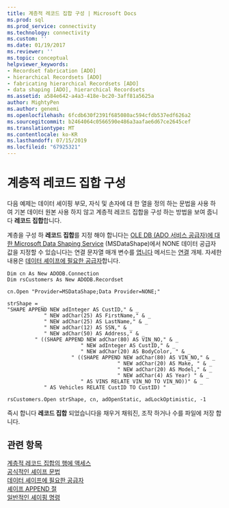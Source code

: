 ```yaml
---
title: 계층적 레코드 집합 구성 | Microsoft Docs
ms.prod: sql
ms.prod_service: connectivity
ms.technology: connectivity
ms.custom: ''
ms.date: 01/19/2017
ms.reviewer: ''
ms.topic: conceptual
helpviewer_keywords:
- Recordset fabrication [ADO]
- hierarchical Recordsets [ADO]
- fabricating hierarchical Recordsets [ADO]
- data shaping [ADO], hierarchical Recordsets
ms.assetid: a584e642-a4a3-418e-bc20-3aff81a5625a
author: MightyPen
ms.author: genemi
ms.openlocfilehash: 6fcdb630f2391f685080ac594cfdb537edf626a2
ms.sourcegitcommit: b2464064c0566590e486a3aafae6d67ce2645cef
ms.translationtype: MT
ms.contentlocale: ko-KR
ms.lasthandoff: 07/15/2019
ms.locfileid: "67925321"
---
```

# <a name="fabricating-hierarchical-recordsets"></a>계층적 레코드 집합 구성
다음 예제는 데이터 셰이핑 부모, 자식 및 손자에 대 한 열을 정의 하는 문법을 사용 하 여 기본 데이터 원본 사용 하지 않고 계층적 레코드 집합을 구성 하는 방법을 보여 줍니다 **레코드 집합**합니다.  
  
 계층을 구성 하 **레코드 집합**를 지정 해야 합니다는 [OLE DB (ADO 서비스 공급자)에 대 한 Microsoft Data Shaping Service](../../../ado/guide/appendixes/microsoft-data-shaping-service-for-ole-db-ado-service-provider.md) (MSDataShape)에서 NONE 데이터 공급자 값을 지정할 수 있습니다는 연결 문자열 매개 변수를 [엽니다](../../../ado/reference/ado-api/open-method-ado-connection.md) 메서드는 [연결](../../../ado/reference/ado-api/connection-object-ado.md) 개체. 자세한 내용은 [데이터 셰이프에 필요한 공급자](../../../ado/guide/data/required-providers-for-data-shaping.md)합니다.  
  
```  
Dim cn As New ADODB.Connection  
Dim rsCustomers As New ADODB.Recordset  
  
cn.Open "Provider=MSDataShape;Data Provider=NONE;"  
  
strShape = _  
"SHAPE APPEND NEW adInteger AS CustID," & _  
            " NEW adChar(25) AS FirstName," & _  
            " NEW adChar(25) AS LastName," & _  
            " NEW adChar(12) AS SSN," & _  
            " NEW adChar(50) AS Address," & _  
         " ((SHAPE APPEND NEW adChar(80) AS VIN_NO," & _  
                        " NEW adInteger AS CustID," & _  
                        " NEW adChar(20) AS BodyColor, " & _  
                     " ((SHAPE APPEND NEW adChar(80) AS VIN_NO," & _  
                                    " NEW adChar(20) AS Make, " & _  
                                    " NEW adChar(20) AS Model," & _  
                                    " NEW adChar(4) AS Year) " & _  
                        " AS VINS RELATE VIN_NO TO VIN_NO))" & _  
            " AS Vehicles RELATE CustID TO CustID) "  
  
rsCustomers.Open strShape, cn, adOpenStatic, adLockOptimistic, -1  
```  
  
 즉시 합니다 **레코드 집합** 되었습니다을 채우거 채워진, 조작 하거나 수를 파일에 저장 합니다.  
  
## <a name="see-also"></a>관련 항목  
 [계층적 레코드 집합의 행에 액세스](../../../ado/guide/data/accessing-rows-in-a-hierarchical-recordset.md)   
 [공식적인 셰이프 문법](../../../ado/guide/data/formal-shape-grammar.md)   
 [데이터 셰이프에 필요한 공급자](../../../ado/guide/data/required-providers-for-data-shaping.md)   
 [셰이프 APPEND 절](../../../ado/guide/data/shape-append-clause.md)   
 [일반적인 셰이핑 명령](../../../ado/guide/data/shape-commands-in-general.md)
